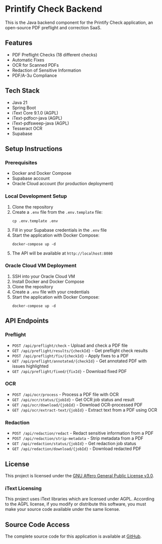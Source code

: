
# Printify Check Backend

This is the Java backend component for the Printify Check application, an open-source PDF preflight and correction SaaS.

## Features

- PDF Preflight Checks (18 different checks)
- Automatic Fixes
- OCR for Scanned PDFs
- Redaction of Sensitive Information
- PDF/A-3u Compliance

## Tech Stack

- Java 21
- Spring Boot
- iText Core 9.1.0 (AGPL)
- iText-pdfocr-java (AGPL)
- iText-pdfsweep-java (AGPL)
- Tesseract OCR
- Supabase

## Setup Instructions

### Prerequisites

- Docker and Docker Compose
- Supabase account
- Oracle Cloud account (for production deployment)

### Local Development Setup

1. Clone the repository
2. Create a `.env` file from the `.env.template` file:
   ```
   cp .env.template .env
   ```
3. Fill in your Supabase credentials in the `.env` file
4. Start the application with Docker Compose:
   ```
   docker-compose up -d
   ```
5. The API will be available at `http://localhost:8080`

### Oracle Cloud VM Deployment

1. SSH into your Oracle Cloud VM
2. Install Docker and Docker Compose
3. Clone the repository
4. Create a `.env` file with your credentials
5. Start the application with Docker Compose:
   ```
   docker-compose up -d
   ```

## API Endpoints

### Preflight

- `POST /api/preflight/check` - Upload and check a PDF file
- `GET /api/preflight/results/{checkId}` - Get preflight check results
- `POST /api/preflight/fix/{checkId}` - Apply fixes to a PDF
- `GET /api/preflight/annotated/{checkId}` - Get annotated PDF with issues highlighted
- `GET /api/preflight/fixed/{fixId}` - Download fixed PDF

### OCR

- `POST /api/ocr/process` - Process a PDF file with OCR
- `GET /api/ocr/status/{jobId}` - Get OCR job status and result
- `GET /api/ocr/download/{jobId}` - Download OCR-processed PDF
- `GET /api/ocr/extract-text/{jobId}` - Extract text from a PDF using OCR

### Redaction

- `POST /api/redaction/redact` - Redact sensitive information from a PDF
- `POST /api/redaction/strip-metadata` - Strip metadata from a PDF
- `GET /api/redaction/status/{jobId}` - Get redaction job status
- `GET /api/redaction/download/{jobId}` - Download redacted PDF

## License

This project is licensed under the [GNU Affero General Public License v3.0](https://www.gnu.org/licenses/agpl-3.0.en.html).

### iText Licensing

This project uses iText libraries which are licensed under AGPL. According to the AGPL license, if you modify or distribute this software, you must make your source code available under the same license.

## Source Code Access

The complete source code for this application is available at [GitHub](https://github.com/your-username/printify-check).
